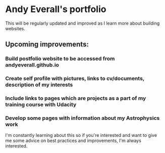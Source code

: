 # Andy Everall's portfolio

This will be regularly updated and improved as I learn more about building websites. 


## Upcoming improvements:

### Build postfolio website to be accessed from andyeverall.github.io
### Create self profile with pictures, links to cv/documents, description of my interests
### Include links to pages which are projects as a part of my training course with Udacity
### Develop some pages with information about my Astrophysics work


I'm constantly learning about this so if you're interested and want to give me some advice on best practices and improvements, I'm always interested. 
